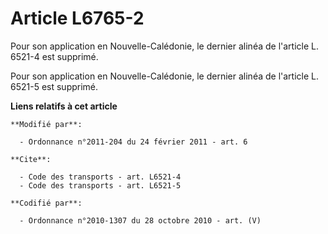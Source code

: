 # Article L6765-2

Pour son application en Nouvelle-Calédonie, le dernier alinéa de l'article L. 6521-4 est supprimé. 

Pour son application en Nouvelle-Calédonie, le dernier alinéa de l'article L. 6521-5 est supprimé.

**Liens relatifs à cet article**

	**Modifié par**:

	  - Ordonnance n°2011-204 du 24 février 2011 - art. 6

	**Cite**:

	  - Code des transports - art. L6521-4
	  - Code des transports - art. L6521-5

	**Codifié par**:

	  - Ordonnance n°2010-1307 du 28 octobre 2010 - art. (V)
